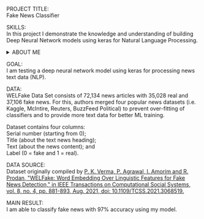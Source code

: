 PROJECT TITLE:<br>
Fake News Classifier

SKILLS:<br>
In this project I demonstrate the knowledge and understanding of building Deep Neural Network models using keras for Natural Language Processing. 

<details>
<summary>ABOUT ME</summary>
I am Arsh Singh, my PhD is in Applied Microeconomics, and I am interested in applied data science.
</details>

GOAL:<br>
I am testing a deep neural network model using keras for processing news text data (NLP).

DATA:<br>
WELFake Data Set consists of 72,134 news articles with 35,028 real and 37,106 fake news. For this, authors merged four popular news datasets (i.e. Kaggle, McIntire, Reuters, BuzzFeed Political) to prevent over-fitting of classifiers and to provide more text data for better ML training. <br>

  Dataset contains four columns:<br> 
  Serial number (starting from 0);<br> 
  Title (about the text news heading);<br> 
  Text (about the news content); and <br>
  Label (0 = fake and 1 = real).<br>


DATA SOURCE:<br>
Dataset originally compiled by <a href="https://ieeexplore.ieee.org/document/9395133">P. K. Verma, P. Agrawal, I. Amorim and R. Prodan, "WELFake: Word Embedding Over Linguistic Features for Fake News Detection," in IEEE Transactions on Computational Social Systems, vol. 8, no. 4, pp. 881-893, Aug. 2021, doi: 10.1109/TCSS.2021.3068519.</a>
 

MAIN RESULT:<br>
I am able to classify fake news with 97% accuracy using my model.


